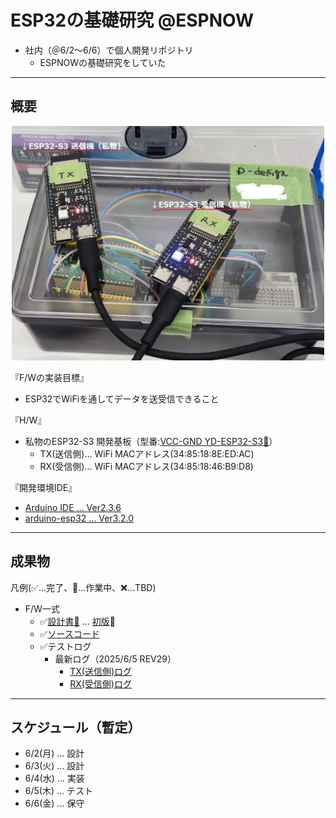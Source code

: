 # ESP32の基礎研究 @ESPNOW

- 社内（＠6/2～6/6）で個人開発リポジトリ
  - ESPNOWの基礎研究をしていた

---

## 概要

<div align="center">
  <img width="500" src="/doc/dd_in_work_20250602.png">
</div>

『F/Wの実装目標』
- ESP32でWiFiを通してデータを送受信できること

『H/W』
- 私物のESP32-S3 開発基板（型番:[VCC-GND YD-ESP32-S3🔗](https://github.com/vcc-gnd/YD-ESP32-S3)）
  - TX(送信側)... WiFi MACアドレス(34:85:18:8E:ED:AC)
  - RX(受信側)... WiFi MACアドレス(34:85:18:46:B9:D8)

『開発環境IDE』

- [Arduino IDE ... Ver2.3.6](https://github.com/arduino/arduino-ide/releases/tag/2.3.6)
- [arduino-esp32 ... Ver3.2.0](https://github.com/espressif/arduino-esp32/releases/tag/3.2.0)

---
## 成果物

凡例(✅️...完了、📍...作業中、❌️...TBD)

- F/W一式
  - ✅️[設計書🔗](/doc/pj_design.md) ... [初版](/doc/pj_design.md)🔗
  - ✅️[ソースコード](/src/dd_in_work_esp32s3)
  - ✅️テストログ
    - 最新ログ（2025/6/5 REV29）
      - [TX(送信側)ログ](/doc/log/testlog_espnow_tx_20250605.log)
      - [RX(受信側)ログ](/doc/log/testlog_espnow_rx_20250605.log)

---
## スケジュール（暫定）

- 6/2(月) ... 設計
- 6/3(火) ... 設計
- 6/4(水) ... 実装
- 6/5(木) ... テスト
- 6/6(金) ... 保守
